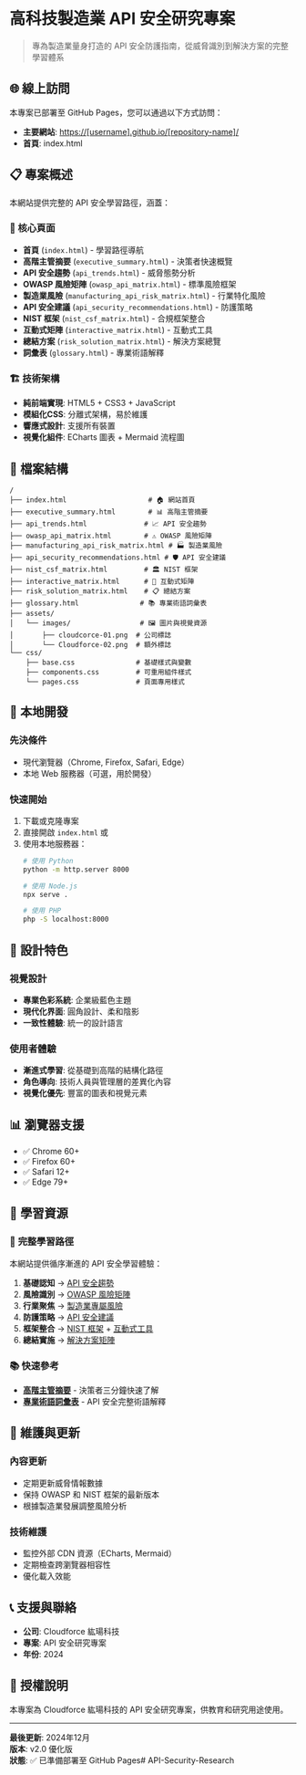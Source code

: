 # 高科技製造業 API 安全研究專案

> 專為製造業量身打造的 API 安全防護指南，從威脅識別到解決方案的完整學習體系

## 🌐 線上訪問

本專案已部署至 GitHub Pages，您可以通過以下方式訪問：

- **主要網站**: [https://[username].github.io/[repository-name]/](https://[username].github.io/[repository-name]/)
- **首頁**: index.html

## 📋 專案概述

本網站提供完整的 API 安全學習路徑，涵蓋：

### 🎯 核心頁面
- **首頁** (`index.html`) - 學習路徑導航
- **高階主管摘要** (`executive_summary.html`) - 決策者快速概覽
- **API 安全趨勢** (`api_trends.html`) - 威脅態勢分析
- **OWASP 風險矩陣** (`owasp_api_matrix.html`) - 標準風險框架
- **製造業風險** (`manufacturing_api_risk_matrix.html`) - 行業特化風險
- **API 安全建議** (`api_security_recommendations.html`) - 防護策略
- **NIST 框架** (`nist_csf_matrix.html`) - 合規框架整合
- **互動式矩陣** (`interactive_matrix.html`) - 互動式工具
- **總結方案** (`risk_solution_matrix.html`) - 解決方案總覽
- **詞彙表** (`glossary.html`) - 專業術語解釋

### 🏗️ 技術架構
- **純前端實現**: HTML5 + CSS3 + JavaScript
- **模組化CSS**: 分離式架構，易於維護
- **響應式設計**: 支援所有裝置
- **視覺化組件**: ECharts 圖表 + Mermaid 流程圖

## 📁 檔案結構

```
/
├── index.html                    # 🏠 網站首頁
├── executive_summary.html        # 📊 高階主管摘要
├── api_trends.html              # 📈 API 安全趨勢
├── owasp_api_matrix.html        # ⚠️ OWASP 風險矩陣
├── manufacturing_api_risk_matrix.html # 🏭 製造業風險
├── api_security_recommendations.html # 🛡️ API 安全建議
├── nist_csf_matrix.html         # 🏛️ NIST 框架
├── interactive_matrix.html      # 🎯 互動式矩陣
├── risk_solution_matrix.html    # 📋 總結方案
├── glossary.html               # 📚 專業術語詞彙表
├── assets/
│   └── images/                 # 🖼️ 圖片與視覺資源
│       ├── cloudcorce-01.png  # 公司標誌
│       └── Cloudforce-02.png  # 額外標誌
└── css/
    ├── base.css               # 基礎樣式與變數
    ├── components.css         # 可重用組件樣式
    └── pages.css              # 頁面專用樣式
```

## 🚀 本地開發

### 先決條件
- 現代瀏覽器（Chrome, Firefox, Safari, Edge）
- 本地 Web 服務器（可選，用於開發）

### 快速開始
1. 下載或克隆專案
2. 直接開啟 `index.html` 或
3. 使用本地服務器：
   ```bash
   # 使用 Python
   python -m http.server 8000
   
   # 使用 Node.js
   npx serve .
   
   # 使用 PHP
   php -S localhost:8000
   ```

## 🎨 設計特色

### 視覺設計
- **專業色彩系統**: 企業級藍色主題
- **現代化界面**: 圓角設計、柔和陰影
- **一致性體驗**: 統一的設計語言

### 使用者體驗
- **漸進式學習**: 從基礎到高階的結構化路徑
- **角色導向**: 技術人員與管理層的差異化內容
- **視覺化優先**: 豐富的圖表和視覺元素

## 📊 瀏覽器支援

- ✅ Chrome 60+
- ✅ Firefox 60+
- ✅ Safari 12+
- ✅ Edge 79+

## 📖 學習資源

### 🎯 **完整學習路徑**
本網站提供循序漸進的 API 安全學習體驗：
1. **基礎認知** → [API 安全趨勢](api_trends.html)
2. **風險識別** → [OWASP 風險矩陣](owasp_api_matrix.html)  
3. **行業聚焦** → [製造業專屬風險](manufacturing_api_risk_matrix.html)
4. **防護策略** → [API 安全建議](api_security_recommendations.html)
5. **框架整合** → [NIST 框架](nist_csf_matrix.html) + [互動式工具](interactive_matrix.html)
6. **總結實施** → [解決方案矩陣](risk_solution_matrix.html)

### 📚 **快速參考**
- **[高階主管摘要](executive_summary.html)** - 決策者三分鐘快速了解
- **[專業術語詞彙表](glossary.html)** - API 安全完整術語解釋

## 🔧 維護與更新

### 內容更新
- 定期更新威脅情報數據
- 保持 OWASP 和 NIST 框架的最新版本
- 根據製造業發展調整風險分析

### 技術維護
- 監控外部 CDN 資源（ECharts, Mermaid）
- 定期檢查跨瀏覽器相容性
- 優化載入效能

## 📞 支援與聯絡

- **公司**: Cloudforce 紘瑒科技
- **專案**: API 安全研究專案
- **年份**: 2024

## 📄 授權說明

本專案為 Cloudforce 紘瑒科技的 API 安全研究專案，供教育和研究用途使用。

---

**最後更新**: 2024年12月  
**版本**: v2.0 優化版  
**狀態**: ✅ 已準備部署至 GitHub Pages# API-Security-Research
